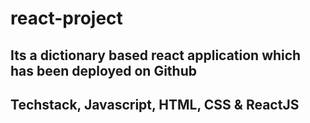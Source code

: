 # react-project

## Its a dictionary based react application which has been deployed on Github 

## Techstack, Javascript, HTML, CSS & ReactJS



